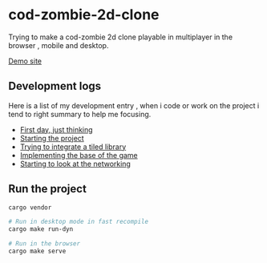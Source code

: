 
# cod-zombie-2d-clone


Trying to make a cod-zombie 2d clone playable in multiplayer in the browser , mobile and desktop.

[Demo site](https://berlingoqc.github.io/cod-zombie-2d-clone/)

## Development logs

Here is a list of my development entry , when i code or work on the project
i tend to right summary to help me focusing.

* [First day, just thinking](./logs/2022-04-13.md)
* [Starting the project](./logs/2022-04-14.md)
* [Trying to integrate a tiled library](./logs/2022-04-15.md)
* [Implementing the base of the game](./logs/2022-04-18.md)
* [Starting to look at the networking](./logs/2022-04-19.md)

## Run the project

```bash
cargo vendor

# Run in desktop mode in fast recompile
cargo make run-dyn

# Run in the browser
cargo make serve

```

